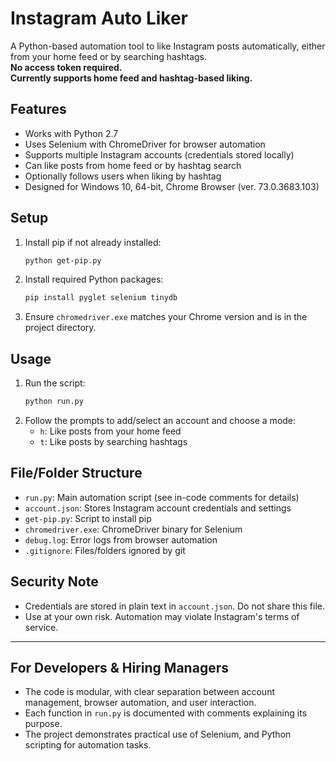 # Instagram Auto Liker

A Python-based automation tool to like Instagram posts automatically, either from your home feed or by searching hashtags.  
**No access token required.**  
**Currently supports home feed and hashtag-based liking.**

## Features

- Works with Python 2.7
- Uses Selenium with ChromeDriver for browser automation
- Supports multiple Instagram accounts (credentials stored locally)
- Can like posts from home feed or by hashtag search
- Optionally follows users when liking by hashtag
- Designed for Windows 10, 64-bit, Chrome Browser (ver. 73.0.3683.103)

## Setup

1. Install pip if not already installed:
   ```bash
   python get-pip.py
   ```
2. Install required Python packages:
   ```bash
   pip install pyglet selenium tinydb
   ```
3. Ensure `chromedriver.exe` matches your Chrome version and is in the project directory.

## Usage

1. Run the script:
   ```bash
   python run.py
   ```
2. Follow the prompts to add/select an account and choose a mode:
   - `h`: Like posts from your home feed
   - `t`: Like posts by searching hashtags

## File/Folder Structure

- `run.py`: Main automation script (see in-code comments for details)
- `account.json`: Stores Instagram account credentials and settings
- `get-pip.py`: Script to install pip
- `chromedriver.exe`: ChromeDriver binary for Selenium
- `debug.log`: Error logs from browser automation
- `.gitignore`: Files/folders ignored by git

## Security Note

- Credentials are stored in plain text in `account.json`. Do not share this file.
- Use at your own risk. Automation may violate Instagram's terms of service.

---

## For Developers & Hiring Managers

- The code is modular, with clear separation between account management, browser automation, and user interaction.
- Each function in `run.py` is documented with comments explaining its purpose.
- The project demonstrates practical use of Selenium, and Python scripting for automation tasks.
